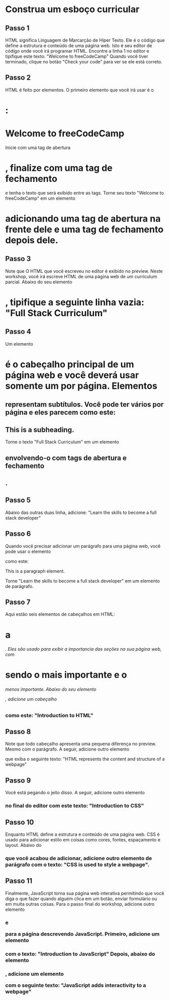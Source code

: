 # Construa um esboço curricular
## Passo 1
HTML significa Linguagem de Marcarção de Hiper Texto. Ele é o código que define a estrutura e conteúdo de uma página web. Isto é seu editor de código onde você irá programar HTML.
Encontre a linha 1 no editor e tipifique este texto: "Welcome to freeCodeCamp"
Quando você tiver terminado, clique no botão "Check your code" para ver se ele está correto.

## Passo 2
HTML é feito por elementos. O primeiro elemento que você irá usar é o <h1>: <h1>Welcome to freeCodeCamp</h1>
Inicie com uma tag de abertura <h1>, finalize com uma tag de fechamento </h1> e tenha o texto que será exibido entre as tags.
Torne seu texto "Welcome to freeCodeCamp" em um elemento <h1> adicionando uma tag de abertura na frente dele e uma tag de fechamento depois dele.

## Passo 3
Note que O HTML que você escreveu no editor é exibido no preview. Neste workshop, você irá escreve HTML de uma página web de um curriculum parcial.
Abaixo do seu elemento <h1>, tipifique a seguinte linha vazia: "Full Stack Curriculum"

## Passo 4
Um elemento <h1> é o cabeçalho principal de um página web e você deverá usar somente um por página. Elementos <h2> representam subtítulos. Você pode ter vários por página e eles parecem como este: <h2>This is a subheading.</h2> 
Torne o texto "Full Stack Curriculum" em um elemento <h2> envolvendo-o com tags de abertura e fechamento <h2>.

## Passo 5
Abaixo das outras duas linha, adicione: "Learn the skills to become a full stack developer"

## Passo 6
Quando você precisar adicionar um parágrafo para uma página web, você pode usar o elemento <p> como este: <p>This is a paragraph element.</p>
Torne "Learn the skills to become a full stack developer" em um elemento de parágrafo.

## Passo 7
Aqui estão seis elementos de cabeçalhos em HTML: <h1> a <h6>. Eles são usado para exibir a importancia das seções na sua página web, com <h1> sendo o mais importante e o <h6> menos importante.
Abaixo do seu elemento <p>, adicione um cabeçalho <h3> como este: "Introduction to HTML"

## Passo 8
Note que todo cabeçalho apresenta uma pequena diferença no preview. Mesmo com o parágrafo.
A seguir, adicione outro elemento <p> que exiba o seguinte texto: "HTML represents the content and structure of a webpage"

## Passo 9
Você está pegando o jeito disso. A seguir, adicione outro elemento <h3> no final do editor com este texto: "Introduction to CSS"

## Passo 10
Enquanto HTML define a estrutura e conteúdo de uma página web. CSS é usado para adicionar estilo em coisas como cores, fontes, espaçamento e layout.
Abaixo do <h3> que você acabou de adicionar, adicione outro elemento de parágrafo com o texto: "CSS is used to style a webpage".

## Passo 11
Finalmente, JavaScript torna sua página web interativa permitindo que você diga o que fazer quando alguém clica em um botão, enviar formulário ou em muita outras coisas.
Para o passo final do workshop, adicione outro elemento <h3> e <p> para a página descrevendo JavaScript.
Primeiro, adicione um elemento <h3> com o texto: "Introduction to JavaScript"
Depois, abaixo do elemento <h3>, adicione um elemento <p> com o seguinte texto: "JavaScript adds interactivity to a webpage"

